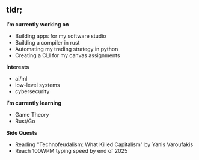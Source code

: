 ## tldr;

**I’m currently working on** 
- Building apps for my software studio
- Building a compiler in rust
- Automating my trading strategy in python
- Creating a CLI for my canvas assignments

**Interests**
- ai/ml
- low-level systems
- cybersecurity

**I’m currently learning** 
- Game Theory
- Rust/Go

**Side Quests**
- Reading "Technofeudalism: What Killed Capitalism" by Yanis Varoufakis
- Reach 100WPM typing speed by end of 2025
